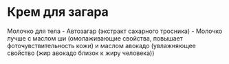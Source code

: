 # Крем для загара
Молочко для тела - 
Автозагар (экстракт сахарного тросника) - 
Молочко лучше с маслом ши (омолаживающие свойства, повышает фоточувствительность кожи) и маслом авокадо (увлажняющее свойство (жир авокадо близок к жиру человека))